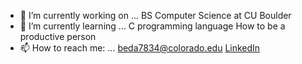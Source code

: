 <!--
**Ben-Dav/Ben-Dav** is a ✨ _special_ ✨ repository because its `README.md` (this file) appears on your GitHub profile.

Here are some ideas to get you started:
-->
- 🔭 I’m currently working on ...
  BS Computer Science at CU Boulder
- 🌱 I’m currently learning ...
  C programming language
  How to be a productive person
- 📫 How to reach me: ...
  [beda7834@colorado.edu](mailto:beda7834@colorado.edu)
  [LinkedIn](https://www.linkedin.com/in/ben-davison-009142281/)
<!--
- 👯 I’m looking to collaborate on ...
  
- 🤔 I’m looking for help with ...
  
- 💬 Ask me about ...
  
  
- 😄 Pronouns: ...
  
- ⚡ Fun fact: ...
-->
  
